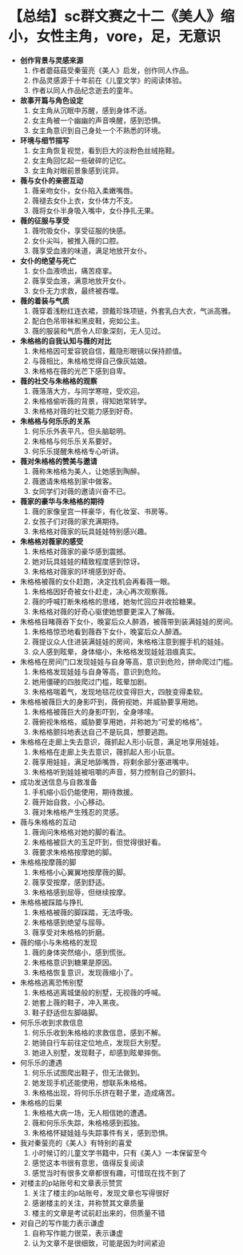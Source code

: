 # 【总结】sc群文赛之十二《美人》缩小，女性主角，vore，足，无意识

-   **创作背景与灵感来源**
    1.  作者蘑菇菇受秦萤亮《美人》启发，创作同人作品。
    2.  作品灵感源于十年前在《儿童文学》的阅读体验。
    3.  作者以同人作品纪念逝去的童年。
-   **故事开篇与角色设定**
    1.  女主角从沉眠中苏醒，感到身体不适。
    2.  女主角被一个幽幽的声音唤醒，感到恐惧。
    3.  女主角意识到自己身处一个不熟悉的环境。
-   **环境与细节描写**
    1.  女主角恢复视觉，看到巨大的淡粉色丝绒拖鞋。
    2.  女主角回忆起一些破碎的记忆。
    3.  女主角对眼前景象感到诧异。
-   **薇与女仆的亲密互动**
    1.  薇亲吻女仆，女仆陷入柔嫩嘴唇。
    2.  薇褪去女仆上衣，女仆体力不支。
    3.  薇将女仆半身吸入嘴中，女仆挣扎无果。
-   **薇的征服与享受**
    1.  薇吮吸女仆，享受征服的快感。
    2.  女仆尖叫，被推入薇的口腔。
    3.  薇享受血液的味道，满足地放开女仆。
-   **女仆的绝望与死亡**
    1.  女仆血液喷出，痛苦痉挛。
    2.  薇享受血液，满意地放开女仆。
    3.  女仆无力求救，最终被吞噬。
-   **薇的着装与气质**
    1.  薇穿着浅粉红连衣裙，颈戴珍珠项链，外套乳白大衣，气派高雅。
    2.  配白色吊带袜和黑皮鞋，宛如公主。
    3.  薇的服装和气质令人印象深刻，无人见过。
-   **朱格格的自我认知与薇的对比**
    1.  朱格格因可爱容貌自信，戴隐形眼镜以保持颜值。
    2.  与薇相比，朱格格觉得自己像灰姑娘。
    3.  朱格格在薇的光芒下感到自卑。
-   **薇的社交与朱格格的观察**
    1.  薇落落大方，与同学寒暄，受欢迎。
    2.  朱格格偷听薇的背景，得知她常转学。
    3.  朱格格对薇的社交能力感到好奇。
-   **朱格格与何乐乐的关系**
    1.  何乐乐外表平凡，但头脑聪明。
    2.  朱格格与何乐乐关系要好。
    3.  何乐乐提醒朱格格专心听讲。
-   **薇对朱格格的赞美与邀请**
    1.  薇称朱格格为美人，让她感到陶醉。
    2.  薇邀请朱格格到家中做客。
    3.  女同学们对薇的邀请兴奋不已。
-   **薇家的豪华与朱格格的期待**
    1.  薇的家像皇宫一样豪华，有化妆室、书房等。
    2.  女孩子们对薇的家充满期待。
    3.  朱格格对薇家的玩具娃娃特别感兴趣。
-   **朱格格对薇家的感受**
    1.  朱格格对薇家的豪华感到震撼。
    2.  她对玩具娃娃的精致程度感到惊讶。
    3.  朱格格对薇家的环境感到好奇。
-   朱格格被薇的女仆赶跑，决定找机会再看薇一眼。
    1.  朱格格因好奇被女仆赶走，决心再次观察薇。
    2.  薇的呼喊打断朱格格的思绪，她匆忙回应并收拾糖果。
    3.  朱格格对薇的好奇心驱使她想要更深入了解薇。
-   朱格格目睹薇吞下女仆，晚宴后众人醉酒，被薇带到装满娃娃的房间。
    1.  朱格格惊恐地看到薇吞下女仆，晚宴后众人醉酒。
    2.  薇提议众人住进装满娃娃的房间，朱格格注意到握手机的娃娃。
    3.  众人感到眩晕，身体缩小，朱格格发现娃娃泪痕真实。
-   朱格格在房间门口发现娃娃与自身等高，意识到危险，拼命爬过门槛。
    1.  朱格格发现娃娃与自身等高，意识到危险。
    2.  她用僵硬的四肢爬过门槛，眩晕加剧。
    3.  朱格格喘着气，发现地毯花纹变得巨大，四肢变得柔软。
-   朱格格被薇巨大的身影吓到，薇俯视她，并威胁要享用她。
    1.  朱格格被薇巨大的身影吓到，全身哆嗦。
    2.  薇俯视朱格格，威胁要享用她，并称她为“可爱的格格”。
    3.  朱格格颤抖地表达自己不是玩具，想要逃跑。
-   朱格格在走廊上失去意识，薇抓起人形小玩意，满足地享用娃娃。
    1.  朱格格在走廊上失去意识，薇抓起人形小玩意。
    2.  薇享用娃娃，满足地舔嘴唇，将剩余部分塞进嘴中。
    3.  朱格格听到娃娃被咀嚼的声音，努力控制自己的颤抖。
-   成功发送信息与自救准备
    1.  手机缩小后仍能使用，期待救援。
    2.  薇开始自救，小心移动。
    3.  薇对朱格格产生残忍的灵感。
-   薇与朱格格的互动
    1.  薇询问朱格格对她的脚的看法。
    2.  朱格格被巨大的玉足吓到，但觉得很好看。
    3.  薇要求朱格格按摩她的脚。
-   朱格格按摩薇的脚
    1.  朱格格小心翼翼地按摩薇的脚。
    2.  薇享受按摩，感到舒适。
    3.  朱格格感到屈辱，但继续按摩。
-   朱格格被踩踏与挣扎
    1.  朱格格被薇的脚踩踏，无法呼吸。
    2.  朱格格感到绝望与屈辱。
    3.  薇享受对朱格格的折磨。
-   薇的缩小与朱格格的发现
    1.  薇的身体突然缩小，感到慌张。
    2.  朱格格意识到糖果是原因。
    3.  朱格格恢复意识，发现薇缩小了。
-   朱格格逃离恐怖别墅
    1.  朱格格逃离城堡般的别墅，无视薇的呼喊。
    2.  她套上薇的鞋子，冲入黑夜。
    3.  鞋子舒适但左脚硌脚。
-   何乐乐收到求救信息
    1.  何乐乐收到朱格格的求救信息，感到不解。
    2.  她骑自行车前往定位地点，发现巨大别墅。
    3.  她进入别墅，发现鞋子，却感到眩晕摔倒。
-   何乐乐的遭遇
    1.  何乐乐试图爬出鞋子，但无法做到。
    2.  她发现手机还能使用，想联系朱格格。
    3.  朱格格出现，将何乐乐挤在鞋子里，造成痛苦。
-   朱格格的后果
    1.  朱格格大病一场，无人相信她的遭遇。
    2.  薇和何乐乐失踪，朱格格感到孤独。
    3.  朱格格怀疑娃娃与失踪事件有关，感到恐惧。
-   我对秦萤亮的《美人》有特别的喜爱
    1.  小时候订的儿童文学书籍中，只有《美人》一本保留至今
    2.  感觉这本书很有意思，值得反复阅读
    3.  感觉当时有很多文章都很有趣，可惜现在找不到了
-   对楼主的p站账号和文章表示赞赏
    1.  关注了楼主的p站账号，发现文章也写得很好
    2.  感谢楼主的关注，并称赞其文章质量
    3.  楼主的文章是考试前赶出来的，但质量不错
-   对自己的写作能力表示谦虚
    1.  自称写作能力很菜，表示谦虚
    2.  认为文章不是很细致，可能是因为时间紧迫